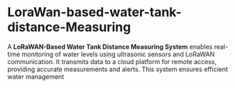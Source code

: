 # LoraWan-based-water-tank-distance-Measuring
A **LoRaWAN-Based Water Tank Distance Measuring System** enables real-time monitoring of water levels using ultrasonic sensors and LoRaWAN communication. It transmits data to a cloud platform for remote access, providing accurate measurements and alerts. This system ensures efficient water management
